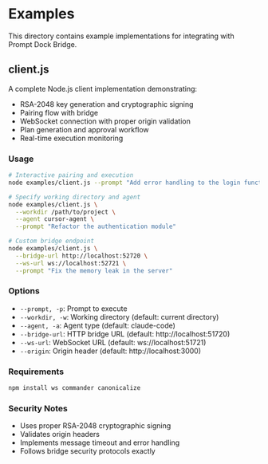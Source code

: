 # Examples

This directory contains example implementations for integrating with Prompt Dock Bridge.

## client.js

A complete Node.js client implementation demonstrating:
- RSA-2048 key generation and cryptographic signing
- Pairing flow with bridge
- WebSocket connection with proper origin validation
- Plan generation and approval workflow
- Real-time execution monitoring

### Usage

```bash
# Interactive pairing and execution
node examples/client.js --prompt "Add error handling to the login function"

# Specify working directory and agent
node examples/client.js \
  --workdir /path/to/project \
  --agent cursor-agent \
  --prompt "Refactor the authentication module"

# Custom bridge endpoint
node examples/client.js \
  --bridge-url http://localhost:52720 \
  --ws-url ws://localhost:52721 \
  --prompt "Fix the memory leak in the server"
```

### Options

- `--prompt, -p`: Prompt to execute
- `--workdir, -w`: Working directory (default: current directory)
- `--agent, -a`: Agent type (default: claude-code)
- `--bridge-url`: HTTP bridge URL (default: http://localhost:51720)
- `--ws-url`: WebSocket URL (default: ws://localhost:51721)
- `--origin`: Origin header (default: http://localhost:3000)

### Requirements

```bash
npm install ws commander canonicalize
```

### Security Notes

- Uses proper RSA-2048 cryptographic signing
- Validates origin headers
- Implements message timeout and error handling
- Follows bridge security protocols exactly